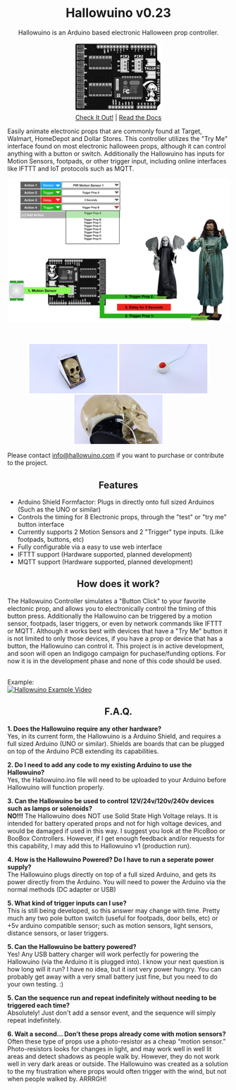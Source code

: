 <h1 align="center">Hallowuino v0.23</h1>
<p align="center">Hallowuino is an Arduino based electronic Halloween prop controller.</p>
<p align="center">
<img src="/images/Hallowuino-pop.png" width="200" align="center"> <br/>
<a href="#site">Check It Out!</a> | <a href="#documentation">Read the Docs</a></p>

Easily animate electronic props that are commonly found at Target, Walmart, HomeDepot and Dollar Stores. This controller utilizes the "Try Me" interface found on most electronic halloween props, although it can control anything with a button or switch. Additionally the Hallowuino has inputs for Motion Sensors, footpads, or other trigger input, including online interfaces like IFTTT and IoT protocols such as MQTT.

<p align="center">
<img src="/images/Workflow.png" width="600"></p><br/>
<p align="center">
<img src="/images/Example-Prop.jpg" width="200"> <img src="/images/Button.jpg" width="200"> <img src="/images/Try-Me-Interface.jpg" width="200"> <br/></p>

Please contact info@hallowuino.com if you want to purchase or contribute to the project.

<h2 align="center">Features</h2>

  * Arduino Shield Formfactor: Plugs in directly onto full sized Arduinos (Such as the UNO or similar)
  * Controls the timing for 8 Electronic props, through the "test" or "try me" button interface
  * Currently supports 2 Motion Sensors and 2 "Trigger" type inputs. (Like footpads, buttons, etc)
  * Fully configurable via a easy to use web interface
  * IFTTT support (Hardware supported, planned development)
  * MQTT support (Hardware supported, planned development)
  
<h2 align="center">How does it work?</h1>
The Hallowuino Controller simulates a "Button Click" to your favorite electonic prop, and allows you to electronically control the timing of this button press. Additionally the Hallowuino can be triggered by a motion sensor, footpads, laser triggers, or even by network commands like IFTTT or MQTT. Although it works best with devices that have a "Try Me" button it is not limited to only those devices, if you have a prop or device that has a button, the Hallowuino can control it. This project is in active development, and soon will open an Indigogo campaign for puchase/funding options. For now it is in the development phase and none of this code should be used. <br/><br/>


Example:<br/>
[![Hallowuino Example Video](http://img.youtube.com/vi/72wD3h66Z6o/0.jpg)](http://www.youtube.com/watch?v=72wD3h66Z6o "Hallowuino Example Video")

<h2 align="center">F.A.Q.</h1>

**1. Does the Hallowuino require any other hardware?** <br/>
Yes, in its current form, the Hallowuino is a Arduino Shield, and requires a full sized Arduino (UNO or similar). Shields are boards that can be plugged on top of the Arduino PCB extending its capabilities. 

**2. Do I need to add any code to my existing Arduino to use the Hallowuino?** <br/>
Yes, the Hallowuino.ino file will need to be uploaded to your Arduino before Hallowuino will function properly.

**3. Can the Hallowuino be used to control 12V/24v/120v/240v devices such as lamps or solenoids?** <br/>
**NO!!!** The Hallowuino does NOT use Solid State High Voltage relays.  It is intended for battery operated props and not for high voltage devices, and would be damaged if used in this way. I suggest you look at the PicoBoo or BooBox Controllers. However, if I get enough feedback and/or requests for this capability, I may add this to Hallowuino v1 (production run).

**4. How is the Hallowuino Powered? Do I have to run a seperate power supply?** <br/>
The Hallowuino plugs directly on top of a full sized Arduino, and gets its power directly from the Arduino. You will need to power the Arduino via the normal methods (DC adapter or USB)

**5. What kind of trigger inputs can I use?** <br/>
This is still being developed, so this answer may change with time. Pretty much any two pole button switch (useful for footpads, door bells, etc) or +5v arduino compatible sensor; such as motion sensors, light sensors, distance sensors, or laser triggers.

**5. Can the Hallowuino be battery powered?** <br/>
Yes! Any USB battery charger will work perfectly for powering the Hallowuino (via the Arduino it is plugged into). I know your next question is how long will it run?  I have no idea, but it isnt very power hungry. You can probably get away with a very small battery just fine, but you need to do your own testing. :)

**5. Can the sequence run and repeat indefinitely without needing to be triggered each time?** <br/>
Absolutely! Just don't add a sensor event, and the sequence will simply repeat indefinitely. 

**6. Wait a second... Don’t these props already come with motion sensors?** <br/>
Often these type of props use a photo-resistor as a cheap “motion sensor.” Photo-resistors looks for changes in light, and may work well in well lit areas and detect shadows as people walk by. However, they do not work well in very dark areas or outside. The Hallowuino was created as a solution to the my frustration where props would often trigger with the wind, but not when people walked by.  ARRRGH!






